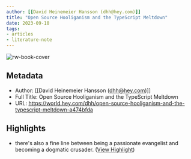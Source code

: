 ```yaml
---
author: [[David Heinemeier Hansson (dhh@hey.com)]]
title: "Open Source Hooliganism and the TypeScript Meltdown"
date: 2023-09-10
tags: 
- articles
- literature-note
---
```

![rw-book-cover](https://world.hey.com/dhh/avatar-df6405b0f7fafda980fd38b04c334bec936aef69)

## Metadata
- Author: [[David Heinemeier Hansson (dhh@hey.com)]]
- Full Title: Open Source Hooliganism and the TypeScript Meltdown
- URL: https://world.hey.com/dhh/open-source-hooliganism-and-the-typescript-meltdown-a474bfda

## Highlights
- there's also a fine line between being a passionate evangelist and becoming a dogmatic crusader. ([View Highlight](https://read.readwise.io/read/01h9z6t7prszec1k8222hpz9qv))
